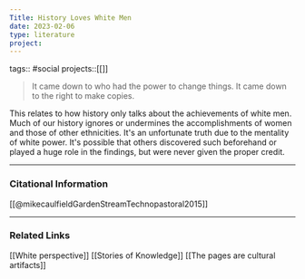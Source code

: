 ```yaml
---
Title: History Loves White Men
date: 2023-02-06
type: literature
project:
---
```

tags:: #social
projects::[[]]

> It came down to who had the power to change things. It came down to the right to make copies.

This relates to how history only talks about the achievements of white men. Much of our history ignores or undermines the accomplishments of women and those of other ethnicities. It's an unfortunate truth due to the mentality of white power. It's possible that others discovered such beforehand or played a huge role in the findings, but were never given the proper credit.

---
### Citational Information

[[@mikecaulfieldGardenStreamTechnopastoral2015]]

---

### Related Links

[[White perspective]]
[[Stories of Knowledge]]
[[The pages are cultural artifacts]]